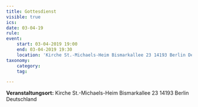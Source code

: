 ```yaml
---
title: Gottesdienst
visible: true
ics: 
date: 03-04-19
rule: 
event:
	start: 03-04-2019 19:00
	end: 03-04-2019 19:30
	location: 'Kirche St.-Michaels-Heim Bismarkallee 23 14193 Berlin Deutschland'
taxonomy:
	category: 
	tag: 

---
```




**Veranstaltungsort:** Kirche St.-Michaels-Heim
Bismarkallee 23
14193 Berlin
Deutschland

